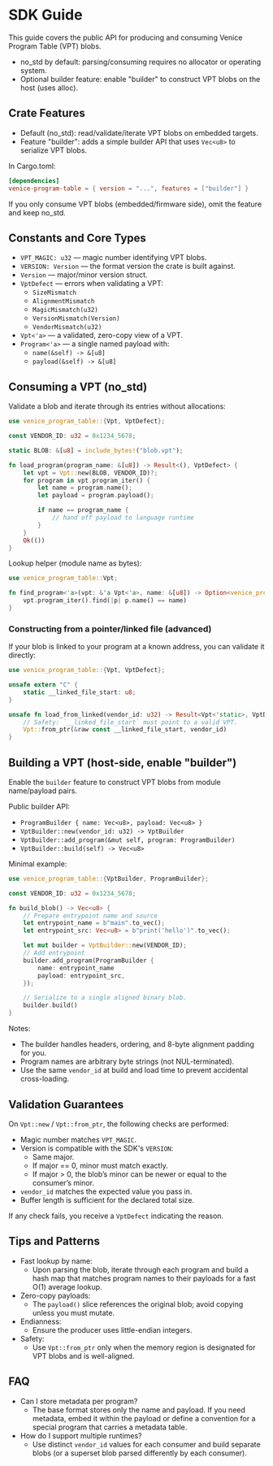# SDK Guide

This guide covers the public API for producing and consuming Venice Program Table (VPT) blobs.

- no_std by default: parsing/consuming requires no allocator or operating system.
- Optional builder feature: enable "builder" to construct VPT blobs on the host (uses alloc).

## Crate Features

- Default (no_std): read/validate/iterate VPT blobs on embedded targets.
- Feature "builder": adds a simple builder API that uses `Vec<u8>` to serialize VPT blobs.

In Cargo.toml:
```toml
[dependencies]
venice-program-table = { version = "...", features = ["builder"] }
```

If you only consume VPT blobs (embedded/firmware side), omit the feature and keep no_std.

## Constants and Core Types

- `VPT_MAGIC: u32` — magic number identifying VPT blobs.
- `VERSION: Version` — the format version the crate is built against.
- `Version` — major/minor version struct.
- `VptDefect` — errors when validating a VPT:
  - `SizeMismatch`
  - `AlignmentMismatch`
  - `MagicMismatch(u32)`
  - `VersionMismatch(Version)`
  - `VendorMismatch(u32)`
- `Vpt<'a>` — a validated, zero-copy view of a VPT.
- `Program<'a>` — a single named payload with:
  - `name(&self) -> &[u8]`
  - `payload(&self) -> &[u8]`

## Consuming a VPT (no_std)

Validate a blob and iterate through its entries without allocations:

```rust
use venice_program_table::{Vpt, VptDefect};

const VENDOR_ID: u32 = 0x1234_5678;

static BLOB: &[u8] = include_bytes!("blob.vpt");

fn load_program(program_name: &[u8]) -> Result<(), VptDefect> {
    let vpt = Vpt::new(BLOB, VENDOR_ID)?;
    for program in vpt.program_iter() {
        let name = program.name();
        let payload = program.payload();

        if name == program_name {
            // hand off payload to language runtime
        }
    }
    Ok(())
}
```

Lookup helper (module name as bytes):
```rust
use venice_program_table::Vpt;

fn find_program<'a>(vpt: &'a Vpt<'a>, name: &[u8]) -> Option<venice_program_table::Program<'a>> {
    vpt.program_iter().find(|p| p.name() == name)
}
```

<!-- TODO: Add hash map building example -->

### Constructing from a pointer/linked file (advanced)

If your blob is linked to your program at a known address, you can validate it directly:

```rust
use venice_program_table::{Vpt, VptDefect};

unsafe extern "C" {
    static __linked_file_start: u8;
}

unsafe fn load_from_linked(vendor_id: u32) -> Result<Vpt<'static>, VptDefect> {
    // Safety: `__linked_file_start` must point to a valid VPT.
    Vpt::from_ptr(&raw const __linked_file_start, vendor_id)
}
```

## Building a VPT (host-side, enable "builder")

Enable the `builder` feature to construct VPT blobs from module name/payload pairs.

Public builder API:
- `ProgramBuilder { name: Vec<u8>, payload: Vec<u8> }`
- `VptBuilder::new(vendor_id: u32) -> VptBuilder`
- `VptBuilder::add_program(&mut self, program: ProgramBuilder)`
- `VptBuilder::build(self) -> Vec<u8>`

Minimal example:
```rust
use venice_program_table::{VptBuilder, ProgramBuilder};

const VENDOR_ID: u32 = 0x1234_5678;

fn build_blob() -> Vec<u8> {
    // Prepare entrypoint name and source
    let entrypoint_name = b"main".to_vec();
    let entrypoint_src: Vec<u8> = b"print('hello')".to_vec();

    let mut builder = VptBuilder::new(VENDOR_ID);
    // Add entrypoint
    builder.add_program(ProgramBuilder {
        name: entrypoint_name
        payload: entrypoint_src,
    });

    // Serialize to a single aligned binary blob.
    builder.build()
}
```

Notes:
- The builder handles headers, ordering, and 8-byte alignment padding for you.
- Program names are arbitrary byte strings (not NUL-terminated).
- Use the same `vendor_id` at build and load time to prevent accidental cross-loading.

## Validation Guarantees

On `Vpt::new` / `Vpt::from_ptr`, the following checks are performed:
- Magic number matches `VPT_MAGIC`.
- Version is compatible with the SDK's `VERSION`:
  - Same major.
  - If major == 0, minor must match exactly.
  - If major > 0, the blob’s minor can be newer or equal to the consumer’s minor.
- `vendor_id` matches the expected value you pass in.
- Buffer length is sufficient for the declared total size.

If any check fails, you receive a `VptDefect` indicating the reason.

## Tips and Patterns

- Fast lookup by name:
  - Upon parsing the blob, iterate through each program and build a hash map that matches program names to their payloads for a fast O(1) average lookup.
- Zero-copy payloads:
  - The `payload()` slice references the original blob; avoid copying unless you must mutate.
- Endianness:
  - Ensure the producer uses little-endian integers.
- Safety:
  - Use `Vpt::from_ptr` only when the memory region is designated for VPT blobs and is well-aligned.

## FAQ

- Can I store metadata per program?
  - The base format stores only the name and payload. If you need metadata, embed it within the payload or define a convention for a special program that carries a metadata table.
- How do I support multiple runtimes?
  - Use distinct `vendor_id` values for each consumer and build separate blobs (or a superset blob parsed differently by each consumer).
